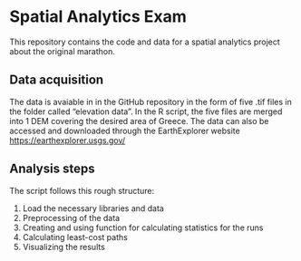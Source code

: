 # Spatial Analytics Exam

This repository contains the code and data for a spatial analytics project about the original marathon. 

## Data acquisition
The data is avaiable in in the GitHub repository in the form of five .tif files in the folder called “elevation data”. In the R script, the five files are merged into 1 DEM covering the desired area of Greece. The data can also be accessed and downloaded through the EarthExplorer website https://earthexplorer.usgs.gov/ 

## Analysis steps
The script follows this rough structure: 
1. Load the necessary libraries and data
2. Preprocessing of the data
3. Creating and using function for calculating statistics for the runs
4. Calculating least-cost paths
5. Visualizing the results

